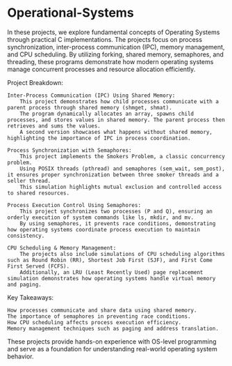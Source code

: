 # Operational-Systems
In these projects, we explore fundamental concepts of Operating Systems through practical C implementations. The projects focus on process synchronization, inter-process communication (IPC), memory management, and CPU scheduling. By utilizing forking, shared memory, semaphores, and threading, these programs demonstrate how modern operating systems manage concurrent processes and resource allocation efficiently.

Project Breakdown:

    Inter-Process Communication (IPC) Using Shared Memory:
        This project demonstrates how child processes communicate with a parent process through shared memory (shmget, shmat).
        The program dynamically allocates an array, spawns child processes, and stores values in shared memory. The parent process then retrieves and sums the values.
        A second version showcases what happens without shared memory, highlighting the importance of IPC in process coordination.

    Process Synchronization with Semaphores:
        This project implements the Smokers Problem, a classic concurrency problem.
        Using POSIX threads (pthread) and semaphores (sem_wait, sem_post), it ensures proper synchronization between three smoker threads and a seller thread.
        This simulation highlights mutual exclusion and controlled access to shared resources.

    Process Execution Control Using Semaphores:
        This project synchronizes two processes (P and Q), ensuring an orderly execution of system commands like ls, mkdir, and mv.
        By using semaphores, it prevents race conditions, demonstrating how operating systems coordinate process execution to maintain consistency.

    CPU Scheduling & Memory Management:
        The projects also include simulations of CPU scheduling algorithms such as Round Robin (RR), Shortest Job First (SJF), and First Come First Served (FCFS).
        Additionally, an LRU (Least Recently Used) page replacement simulation demonstrates how operating systems handle virtual memory and paging.

Key Takeaways:

    How processes communicate and share data using shared memory.
    The importance of semaphores in preventing race conditions.
    How CPU scheduling affects process execution efficiency.
    Memory management techniques such as paging and address translation.

These projects provide hands-on experience with OS-level programming and serve as a foundation for understanding real-world operating system behavior.
